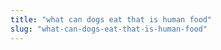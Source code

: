 ```yaml
---
title: "what can dogs eat that is human food"
slug: "what-can-dogs-eat-that-is-human-food"
---
```


